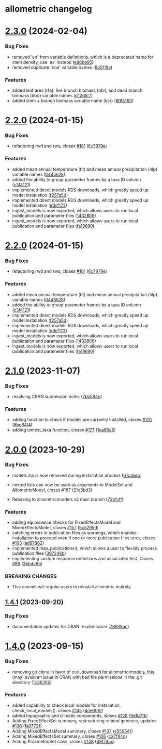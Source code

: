 # allometric changelog

# [2.3.0](https://github.com/allometric/allometric/compare/v2.2.0...v2.3.0) (2024-02-04)


### Bug Fixes

* removed 'en' from variable definitions, which is a deprecated name for stem density, use 'es' instead ([e88be95](https://github.com/allometric/allometric/commit/e88be958386b8b27c93c7bd90e885c819c1c8b9b))
* removed duplicate 'noa' variable names ([8b5f18a](https://github.com/allometric/allometric/commit/8b5f18ab28357c2e020ee330dbd13dd9e937c93b))


### Features

* added leaf area (rfa), live branch biomass (bbl), and dead branch biomass (bbd) variable names ([d12d5f7](https://github.com/allometric/allometric/commit/d12d5f76a0aa7f5c741aa76bfef2ebbefffc61be))
* added stem + branch biomass variable name (bsr) ([8f85160](https://github.com/allometric/allometric/commit/8f8516049d12766ac489c58fa26e87e3148b260d))

# [2.2.0](https://github.com/allometric/allometric/compare/v2.1.0...v2.2.0) (2024-01-15)


### Bug Fixes

* refactoring rwd and rws, closes [#181](https://github.com/allometric/allometric/issues/181) ([6c7979e](https://github.com/allometric/allometric/commit/6c7979e1365498a9424d4196e7d6344ecde88c15))


### Features

* added mean annual temperature (tlt) and mean annual precipitation (hlp) variable names ([0445628](https://github.com/allometric/allometric/commit/0445628a11713855a59d938612a2dd171406ba5b))
* added the ability to group parameter frames by a taxa ID column ([c3f4121](https://github.com/allometric/allometric/commit/c3f4121552c594a669afec4b7b7eca19e84f987e))
* implemented direct models.RDS downloads, which greatly speed up model installation ([f257a5d](https://github.com/allometric/allometric/commit/f257a5ddc4749467de82fd8a3fde1df643269c11))
* implemented direct models.RDS downloads, which greatly speed up model installation ([edcf173](https://github.com/allometric/allometric/commit/edcf173bb62782525ac7e580211bb272d3052519))
* ingest_models is now exported, which allows users to run local publication and parameter files ([1432808](https://github.com/allometric/allometric/commit/14328089b0cfb7f8c4f57f9ea976bf0c620c3e8d))
* ingest_models is now exported, which allows users to run local publication and parameter files ([fa19690](https://github.com/allometric/allometric/commit/fa19690a7152481f37069aea5246dc6bf563844b))

# [2.2.0](https://github.com/allometric/allometric/compare/v2.1.0...v2.2.0) (2024-01-15)


### Bug Fixes

* refactoring rwd and rws, closes [#181](https://github.com/allometric/allometric/issues/181) ([6c7979e](https://github.com/allometric/allometric/commit/6c7979e1365498a9424d4196e7d6344ecde88c15))


### Features

* added mean annual temperature (tlt) and mean annual precipitation (hlp) variable names ([0445628](https://github.com/allometric/allometric/commit/0445628a11713855a59d938612a2dd171406ba5b))
* added the ability to group parameter frames by a taxa ID column ([c3f4121](https://github.com/allometric/allometric/commit/c3f4121552c594a669afec4b7b7eca19e84f987e))
* implemented direct models.RDS downloads, which greatly speed up model installation ([f257a5d](https://github.com/allometric/allometric/commit/f257a5ddc4749467de82fd8a3fde1df643269c11))
* implemented direct models.RDS downloads, which greatly speed up model installation ([edcf173](https://github.com/allometric/allometric/commit/edcf173bb62782525ac7e580211bb272d3052519))
* ingest_models is now exported, which allows users to run local publication and parameter files ([1432808](https://github.com/allometric/allometric/commit/14328089b0cfb7f8c4f57f9ea976bf0c620c3e8d))
* ingest_models is now exported, which allows users to run local publication and parameter files ([fa19690](https://github.com/allometric/allometric/commit/fa19690a7152481f37069aea5246dc6bf563844b))

# [2.1.0](https://github.com/allometric/allometric/compare/v2.0.0...v2.1.0) (2023-11-07)


### Bug Fixes

* resolving CRAN submission notes ([7bb584e](https://github.com/allometric/allometric/commit/7bb584ec39dcf03c7596e74ca2eb229a7eb9bebf))


### Features

* adding function to check if models are currently installed, closes [#170](https://github.com/allometric/allometric/issues/170) ([8bc84f4](https://github.com/allometric/allometric/commit/8bc84f423d7a9f8e35eaf0b181648b222d3d9417))
* adding unnest_taxa function, closes [#177](https://github.com/allometric/allometric/issues/177) ([1ea66a9](https://github.com/allometric/allometric/commit/1ea66a966043bf63ceeb70d9abb37d80602c3c69))

# [2.0.0](https://github.com/allometric/allometric/compare/v1.4.1...v2.0.0) (2023-10-29)


### Bug Fixes

* models.zip is now removed during installation process ([61cabeb](https://github.com/allometric/allometric/commit/61cabebd1ce084306370aa324032daa782c70eb2))
* nested lists can now be used as arguments to ModelSet and AllometricModel, closes [#167](https://github.com/allometric/allometric/issues/167) ([21e3bd3](https://github.com/allometric/allometric/commit/21e3bd35c4446acb13bda39e0d6a10329f4a8932))


* Rebasing to allometric/models v2 main branch ([72bfcff](https://github.com/allometric/allometric/commit/72bfcff96755fb8dfac4389949442fb36b7da30f))


### Features

* adding equivalence checks for FixedEffectsModel and MixedEffectsModel, closes [#157](https://github.com/allometric/allometric/issues/157) ([5cb295d](https://github.com/allometric/allometric/commit/5cb295d3fe65b8b9359ce049bccd22cad0666e20))
* catching errors in publication files as warnings, which enables installation to proceed even if one or more publication files error, closes [#163](https://github.com/allometric/allometric/issues/163) ([ad67862](https://github.com/allometric/allometric/commit/ad6786218b40e662dc425fb946e58d9deb443203))
* implemented map_publications(), which allows a user to flexibly process publication files ([397246b](https://github.com/allometric/allometric/commit/397246b11af8fdb62b5ae3661f55584cfc95e8d0))
* implementing custom response definitions and associated test. Closes [#86](https://github.com/allometric/allometric/issues/86) ([3bbdc8b](https://github.com/allometric/allometric/commit/3bbdc8b3287ca283dabddb220724dddab1615ba0))


### BREAKING CHANGES

* This commit will require users to reinstall allometric
entirely.

## [1.4.1](https://github.com/brycefrank/allometric/compare/v1.4.0...v1.4.1) (2023-09-20)


### Bug Fixes

* documentation updates for CRAN resubmission ([78938ac](https://github.com/brycefrank/allometric/commit/78938acd11ec64824f0779de2f84f5b8a38c3bbf))

# [1.4.0](https://github.com/allometric/allometric/compare/v1.3.1...v1.4.0) (2023-09-15)


### Bug Fixes

* removing git clone in favor of curl_download for allometric/models, this (may) avoid an issue in CRAN with bad file permissions in the .git directory ([1c36306](https://github.com/allometric/allometric/commit/1c36306426fb686d64d3a7ed962e864bd4f8e4ab))


### Features

* added capability to check local models for installation, check_local_models(). closes [#145](https://github.com/allometric/allometric/issues/145) ([4de906f](https://github.com/allometric/allometric/commit/4de906f26ea3cad5d8ab1f048a984ba731a88b08))
* added topographic and climatic components, closes [#128](https://github.com/allometric/allometric/issues/128) ([9d1b7fb](https://github.com/allometric/allometric/commit/9d1b7fbe63eb61c77d500a7a7549f5ab599a69a9))
* Adding FixedEffectSet summary, restructuring related generics, updates [#136](https://github.com/allometric/allometric/issues/136) ([fa0772f](https://github.com/allometric/allometric/commit/fa0772f6e6007079d8d68383f79f121c5c77f8a1))
* Adding MixedEffectsModel summary, closes [#137](https://github.com/allometric/allometric/issues/137) ([e556541](https://github.com/allometric/allometric/commit/e556541c868d1ca48a66180666b58527e2c83318))
* Adding MixedEffectsSet summary, closes [#136](https://github.com/allometric/allometric/issues/136) ([c27f84d](https://github.com/allometric/allometric/commit/c27f84d35f653d0b52ead57a8345ed911988486a))
* Adding ParametricSet class, closes [#148](https://github.com/allometric/allometric/issues/148) ([49f795c](https://github.com/allometric/allometric/commit/49f795c0e3e2eb4988d4b33547b0e214518cf4d7))
